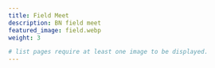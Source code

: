 ```yaml
---
title: Field Meet
description: BN field meet 
featured_image: field.webp
weight: 3

# list pages require at least one image to be displayed.
---
```

